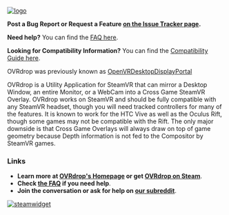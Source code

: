 [![logo](http://ovrdrop.hotrian.com/resources/OVRdropLogo.png)](http://ovrdrop.hotrian.com)

**Post a Bug Report or Request a Feature [on the Issue Tracker page](https://github.com/Hotrian/OVRdrop-Public/issues).**

**Need help?** You can find the [FAQ here](https://github.com/Hotrian/OVRdrop-Public/wiki/FAQ).

**Looking for Compatibility Information?** You can find the [Compatibility Guide here](https://github.com/Hotrian/OVRdrop-Public/wiki/Compatibility).

OVRdrop was previously known as [OpenVRDesktopDisplayPortal](https://github.com/Hotrian/OpenVRDesktopDisplayPortal)

OVRdrop is a Utility Application for SteamVR that can mirror a Desktop Window, an entire Monitor, or a WebCam into a Cross Game SteamVR Overlay. OVRdrop works on SteamVR and should be fully compatible with any SteamVR headset, though you will need tracked controllers for many of the features. It is known to work for the HTC Vive as well as the Oculus Rift, though some games may not be compatible with the Rift. The only major downside is that Cross Game Overlays will always draw on top of game geometry because Depth information is not fed to the Compositor by SteamVR games.

### Links

- **Learn more at [OVRdrop's Homepage](http://ovrdrop.hotrian.com/) or get [OVRdrop on Steam](http://store.steampowered.com/app/586210)**.
- **Check [the FAQ](https://github.com/Hotrian/OVRdrop-Public/wiki/FAQ) if you need help**.
- **Join the conversation or ask for help on [our subreddit](https://www.reddit.com/r/OVRdrop/)**.


[![steamwidget](http://ovrdrop.hotrian.com/resources/OVRdropWidget.png)](http://store.steampowered.com/app/586210)
